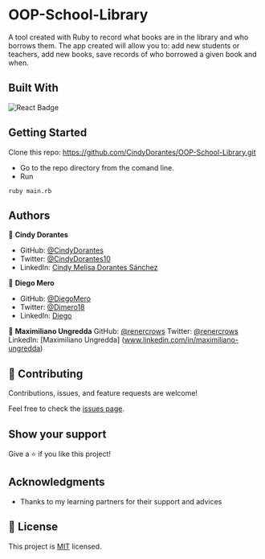 # OOP-School-Library

A tool created with Ruby to record what books are in the library and who borrows them. The app created will allow you to: add new students or teachers, add new books, save records of who borrowed a given book and when.

## Built With

<img alt="React Badge" src="https://img.shields.io/badge/Ruby-CC342D?style=for-the-badge&logo=ruby&logoColor=white"><br>

## Getting Started

Clone this repo: https://github.com/CindyDorantes/OOP-School-Library.git

- Go to the repo directory from the comand line.
- Run 
```
ruby main.rb
```

## Authors

👤 **Cindy Dorantes**

- GitHub: [@CindyDorantes](https://github.com/CindyDorantes)
- Twitter: [@CindyDorantes10](https://twitter.com/CindyDorantes10)
- LinkedIn: [Cindy Melisa Dorantes Sánchez](https://www.linkedin.com/in/cindydorantessanchez/)

👤 **Diego Mero**
- GitHub: [@DiegoMero](https://github.com/DiegoMero)
- Twitter: [@Dimero18](https://twitter.com/Dimero18)
- LinkedIn: [Diego](https://www.linkedin.com/in/diego-mero/)

👤 **Maximiliano Ungredda**
GitHub: [@renercrows](https://github.com/renercrows)
Twitter: [@renercrows](https://twitter.com/renercrows)
LinkedIn: [Maximiliano Ungredda] (www.linkedin.com/in/maximiliano-ungredda)

## 🤝 Contributing

Contributions, issues, and feature requests are welcome!

Feel free to check the [issues page](../../issues/).

## Show your support

Give a ⭐️ if you like this project!

## Acknowledgments

- Thanks to my learning partners for their support and advices

## 📝 License

This project is [MIT](./LICENSE) licensed.